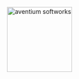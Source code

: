 <p align="center"><img src="./screenshot/logo.ico" width="150px" height="150px" alt="aventium softworks"></p>
